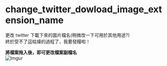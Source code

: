 # change_twitter_dowload_image_extension_name
更改 twitter 下載下來的圖片檔名(稍微改一下可用於其他用途?)    
終於受不了這枯燥的過程了，我要發糧啦！    
    
**將檔案拖入後，即可更改檔案副檔名**  
![Imgur](https://imgur.com/54Nn21E)      
